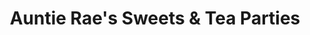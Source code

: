 ---
title: "Auntie Rae's Sweets & Tea Parties"
url: /holladay/auntie-raes-sweets-and-tea-parties/
shop: bakery
---